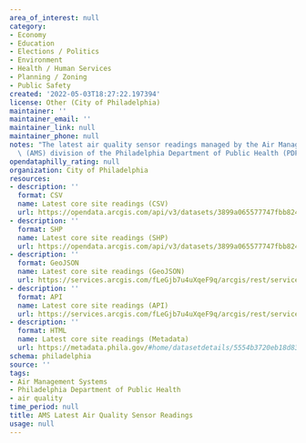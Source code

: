 ```yaml
---
area_of_interest: null
category:
- Economy
- Education
- Elections / Politics
- Environment
- Health / Human Services
- Planning / Zoning
- Public Safety
created: '2022-05-03T18:27:22.197394'
license: Other (City of Philadelphia)
maintainer: ''
maintainer_email: ''
maintainer_link: null
maintainer_phone: null
notes: "The latest air quality sensor readings managed by the Air Management Systems\
  \ (AMS) division of the Philadelphia Department of Public Health (PDPH)"
opendataphilly_rating: null
organization: City of Philadelphia
resources:
- description: ''
  format: CSV
  name: Latest core site readings (CSV)
  url: https://opendata.arcgis.com/api/v3/datasets/3899a065577747fbb824f0a21afc2e7c_0/downloads/data?format=csv&spatialRefId=4326
- description: ''
  format: SHP
  name: Latest core site readings (SHP)
  url: https://opendata.arcgis.com/api/v3/datasets/3899a065577747fbb824f0a21afc2e7c_0/downloads/data?format=shp&spatialRefId=4326
- description: ''
  format: GeoJSON
  name: Latest core site readings (GeoJSON)
  url: https://services.arcgis.com/fLeGjb7u4uXqeF9q/arcgis/rest/services/LATEST_CORE_SITE_READINGS/FeatureServer/0/query?outFields=*&where=1%3D1&f=geojson
- description: ''
  format: API
  name: Latest core site readings (API)
  url: https://services.arcgis.com/fLeGjb7u4uXqeF9q/arcgis/rest/services/LATEST_CORE_SITE_READINGS/FeatureServer/0/query?outFields=*&where=1%3D1
- description: ''
  format: HTML
  name: Latest core site readings (Metadata)
  url: https://metadata.phila.gov/#home/datasetdetails/5554b3720eb18d837ab45ae2/representationdetails/626ae9dc25c384001f0247cd/
schema: philadelphia
source: ''
tags:
- Air Management Systems
- Philadelphia Department of Public Health
- air quality
time_period: null
title: AMS Latest Air Quality Sensor Readings
usage: null
---
```

